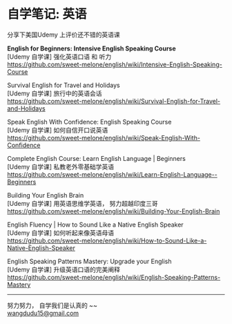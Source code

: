 # 自学笔记:   英语

分享下美国Udemy 上评价还不错的英语课

**English for Beginners: Intensive English Speaking Course** <br/>
[Udemy 自学课]  强化英语口语 和 听力 <br/>
https://github.com/sweet-melone/english/wiki/Intensive-English-Speaking-Course


Survival English for Travel and Holidays<br/>
[Udemy 自学课]  旅行中的英语会话<br/>
https://github.com/sweet-melone/english/wiki/Survival-English-for-Travel-and-Holidays


Speak English With Confidence: English Speaking Course<br/>
[Udemy 自学课]  如何自信开口说英语<br/>
https://github.com/sweet-melone/english/wiki/Speak-English-With-Confidence


Complete English Course: Learn English Language | Beginners  <br/>
[Udemy 自学课]  私教老外零基础学英语 <br/>
https://github.com/sweet-melone/english/wiki/Learn-English-Language--Beginners


Building Your English Brain	 <br/>
[Udemy 自学课]  用英语思维学英语， 努力超越印度三哥 <br/>
https://github.com/sweet-melone/english/wiki/Building-Your-English-Brain


English Fluency | How to Sound Like a Native English Speaker<br/>
[Udemy 自学课]  如何听起来像英语母语<br/>
https://github.com/sweet-melone/english/wiki/How-to-Sound-Like-a-Native-English-Speaker

English Speaking Patterns Mastery: Upgrade your English<br/>
[Udemy 自学课]  升级英语口语的完美阐释<br/>
https://github.com/sweet-melone/english/wiki/English-Speaking-Patterns-Mastery

-----------------------------------------------

努力努力， 自学我们是认真的 ~~  <br/>
wangdudu15@gmail.com

